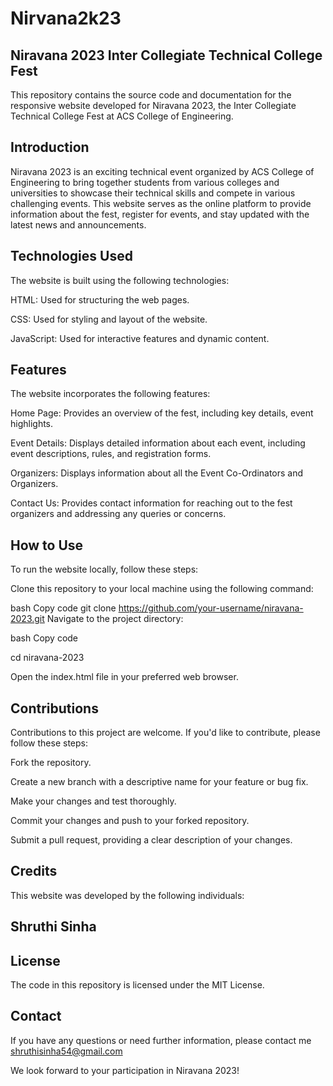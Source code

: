 # Nirvana2k23
## Niravana 2023 Inter Collegiate Technical College Fest
This repository contains the source code and documentation for the responsive website developed for Niravana 2023, the Inter Collegiate Technical College Fest at ACS College of Engineering.

## Introduction
Niravana 2023 is an exciting technical event organized by ACS College of Engineering to bring together students from various colleges and universities to showcase their technical skills and compete in various challenging events. This website serves as the online platform to provide information about the fest, register for events, and stay updated with the latest news and announcements.

## Technologies Used
The website is built using the following technologies:

HTML: Used for structuring the web pages.

CSS: Used for styling and layout of the website.

JavaScript: Used for interactive features and dynamic content.

## Features
The website incorporates the following features:

Home Page: Provides an overview of the fest, including key details, event highlights.

Event Details: Displays detailed information about each event, including event descriptions, rules, and registration forms.

Organizers: Displays information about all the Event Co-Ordinators and Organizers.

Contact Us: Provides contact information for reaching out to the fest organizers and addressing any queries or concerns.

## How to Use
To run the website locally, follow these steps:

Clone this repository to your local machine using the following command:

bash
Copy code
git clone https://github.com/your-username/niravana-2023.git
Navigate to the project directory:

bash
Copy code

cd niravana-2023

Open the index.html file in your preferred web browser.

## Contributions
Contributions to this project are welcome. If you'd like to contribute, please follow these steps:

Fork the repository.

Create a new branch with a descriptive name for your feature or bug fix.

Make your changes and test thoroughly.

Commit your changes and push to your forked repository.

Submit a pull request, providing a clear description of your changes.

## Credits
This website was developed by the following individuals:

## Shruthi Sinha
## License
The code in this repository is licensed under the MIT License.

## Contact
If you have any questions or need further information, please contact me shruthisinha54@gmail.com

We look forward to your participation in Niravana 2023!
